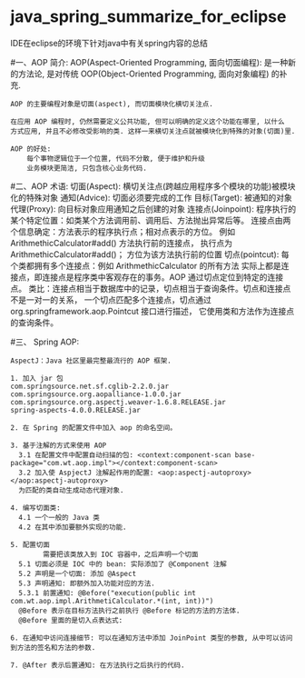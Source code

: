 # java_spring_summarize_for_eclipse

IDE在eclipse的环境下针对java中有关spring内容的总结

#一、AOP 简介:
	AOP(Aspect-Oriented Programming, 面向切面编程): 是一种新的方法论, 
	是对传统 OOP(Object-Oriented Programming, 面向对象编程) 的补充.
	
	AOP 的主要编程对象是切面(aspect), 而切面模块化横切关注点.
	
	在应用 AOP 编程时, 仍然需要定义公共功能, 但可以明确的定义这个功能在哪里, 以什么
	方式应用, 并且不必修改受影响的类. 这样一来横切关注点就被模块化到特殊的对象(切面)里.
	
	AOP 的好处:
		每个事物逻辑位于一个位置, 代码不分散, 便于维护和升级
		业务模块更简洁, 只包含核心业务代码.
		
#二、AOP 术语:
	切面(Aspect):  横切关注点(跨越应用程序多个模块的功能)被模块化的特殊对象
	通知(Advice):  切面必须要完成的工作
	目标(Target): 被通知的对象
	代理(Proxy): 向目标对象应用通知之后创建的对象
	连接点(Joinpoint): 程序执行的某个特定位置：如类某个方法调用前、调用后、方法抛出异常后等。
		连接点由两个信息确定：方法表示的程序执行点；相对点表示的方位。
		例如 ArithmethicCalculator#add() 方法执行前的连接点，
		执行点为 ArithmethicCalculator#add()； 方位为该方法执行前的位置
	切点(pointcut): 每个类都拥有多个连接点：例如 ArithmethicCalculator 的所有方法
		实际上都是连接点，即连接点是程序类中客观存在的事务。AOP 通过切点定位到特定的连接点。
		类比：连接点相当于数据库中的记录，切点相当于查询条件。切点和连接点不是一对一的关系，
		一个切点匹配多个连接点，切点通过 org.springframework.aop.Pointcut 接口进行描述，
		它使用类和方法作为连接点的查询条件。
		
#三、 Spring  AOP:

	AspectJ：Java 社区里最完整最流行的 AOP 框架.

	1. 加入 jar 包
	com.springsource.net.sf.cglib-2.2.0.jar
	com.springsource.org.aopalliance-1.0.0.jar
	com.springsource.org.aspectj.weaver-1.6.8.RELEASE.jar
  	spring-aspects-4.0.0.RELEASE.jar
	  
  	2. 在 Spring 的配置文件中加入 aop 的命名空间。 
	  
	3. 基于注解的方式来使用 AOP
	  3.1 在配置文件中配置自动扫描的包: <context:component-scan base-package="com.wt.aop.impl"></context:component-scan>
	  3.2 加入使 AspjectJ 注解起作用的配置: <aop:aspectj-autoproxy></aop:aspectj-autoproxy>
	  为匹配的类自动生成动态代理对象. 
	  
	4. 编写切面类: 
	  4.1 一个一般的 Java 类
	  4.2 在其中添加要额外实现的功能. 
	 
	5. 配置切面
	  		需要把该类放入到 IOC 容器中，之后声明一个切面
	  5.1 切面必须是 IOC 中的 bean: 实际添加了 @Component 注解
	  5.2 声明是一个切面: 添加 @Aspect
	  5.3 声明通知: 即额外加入功能对应的方法. 
	  5.3.1 前置通知: @Before("execution(public int com.wt.aop.impl.ArithmetiCalculator.*(int, int))")
	  @Before 表示在目标方法执行之前执行 @Before 标记的方法的方法体. 
	  @Before 里面的是切入点表达式: 
	  
	6. 在通知中访问连接细节: 可以在通知方法中添加 JoinPoint 类型的参数, 从中可以访问到方法的签名和方法的参数. 
	  
	7. @After 表示后置通知: 在方法执行之后执行的代码. 
